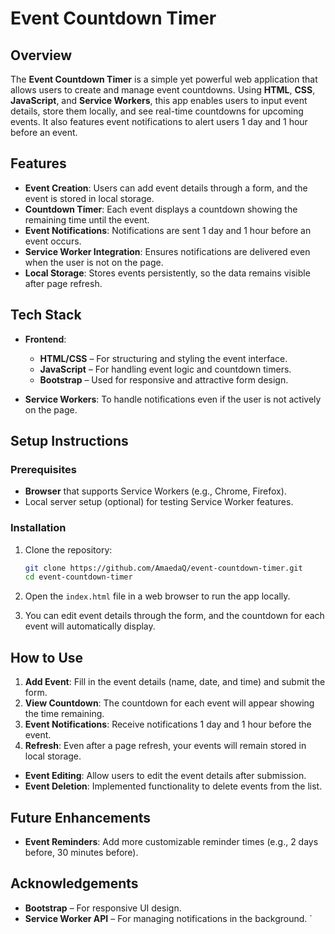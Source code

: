 
# Event Countdown Timer

## Overview

The **Event Countdown Timer** is a simple yet powerful web application that allows users to create and manage event countdowns. Using **HTML**, **CSS**, **JavaScript**, and **Service Workers**, this app enables users to input event details, store them locally, and see real-time countdowns for upcoming events. It also features event notifications to alert users 1 day and 1 hour before an event.

## Features

- **Event Creation**: Users can add event details through a form, and the event is stored in local storage.
- **Countdown Timer**: Each event displays a countdown showing the remaining time until the event.
- **Event Notifications**: Notifications are sent 1 day and 1 hour before an event occurs.
- **Service Worker Integration**: Ensures notifications are delivered even when the user is not on the page.
- **Local Storage**: Stores events persistently, so the data remains visible after page refresh.

## Tech Stack

- **Frontend**: 
  - **HTML/CSS** – For structuring and styling the event interface.
  - **JavaScript** – For handling event logic and countdown timers.
  - **Bootstrap** – Used for responsive and attractive form design.
  
- **Service Workers**: To handle notifications even if the user is not actively on the page.

## Setup Instructions

### Prerequisites

- **Browser** that supports Service Workers (e.g., Chrome, Firefox).
- Local server setup (optional) for testing Service Worker features.

### Installation

1. Clone the repository:
   ```bash
   git clone https://github.com/AmaedaQ/event-countdown-timer.git
   cd event-countdown-timer
   ```

2. Open the `index.html` file in a web browser to run the app locally.

3. You can edit event details through the form, and the countdown for each event will automatically display.

## How to Use

1. **Add Event**: Fill in the event details (name, date, and time) and submit the form.
2. **View Countdown**: The countdown for each event will appear showing the time remaining.
3. **Event Notifications**: Receive notifications 1 day and 1 hour before the event.
4. **Refresh**: Even after a page refresh, your events will remain stored in local storage.
- **Event Editing**: Allow users to edit the event details after submission.
- **Event Deletion**: Implemented functionality to delete events from the list.


## Future Enhancements

- **Event Reminders**: Add more customizable reminder times (e.g., 2 days before, 30 minutes before).



## Acknowledgements

- **Bootstrap** – For responsive UI design.
- **Service Worker API** – For managing notifications in the background.
`
